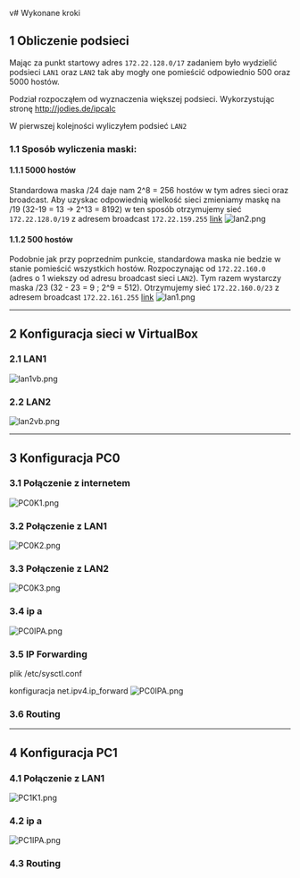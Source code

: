v# Wykonane kroki

## 1 Obliczenie podsieci

Mając za punkt startowy adres ```172.22.128.0/17``` zadaniem było wydzielić podsieci ```LAN1``` oraz ```LAN2``` tak aby mogły one pomieścić odpowiednio 500 oraz 5000 hostów.

Podział rozpocząłem od wyznaczenia większej podsieci. Wykorzystując stronę  http://jodies.de/ipcalc

W pierwszej kolejności wyliczyłem podsieć ```LAN2``` 


### 1.1 Sposób wyliczenia maski:

#### 1.1.1 5000 hostów
Standardowa maska /24 daje nam 2^8 = 256 hostów w tym adres sieci oraz broadcast. Aby uzyskac odpowiednią wielkość sieci zmieniamy maskę na /19 (32-19 = 13 -> 2^13 = 8192) w ten sposób otrzymujemy sieć ```172.22.128.0/19``` z adresem broadcast ```172.22.159.255``` 
[link](http://jodies.de/ipcalc?host=172.22.128.0&mask1=17&mask2=19)
![lan2.png](lan2.png)

#### 1.1.2 500 hostów
Podobnie jak przy poprzednim punkcie, standardowa maska nie bedzie w stanie pomieścić wszystkich hostów. Rozpoczynając od ```172.22.160.0``` (adres o 1 wiekszy od adresu broadcast sieci ``LAN2``). Tym razem wystarczy maska /23 (32 - 23 = 9 ; 2^9 = 512). Otrzymujemy sieć `172.22.160.0/23` z adresem broadcast `172.22.161.255` [link](http://jodies.de/ipcalc?host=172.22.160.0&mask1=19&mask2=23)
![lan1.png](./LAN1.png)

---
## 2 Konfiguracja sieci w VirtualBox

### 2.1 LAN1
![lan1vb.png](./LAN1VB.png)

### 2.2 LAN2
![lan2vb.png](LAN2VB.png)

---
## 3 Konfiguracja PC0
### 3.1 Połączenie z internetem
![PC0K1.png](PC0K1.png)
### 3.2 Połączenie z LAN1
![PC0K2.png](PC0K2.png)
### 3.3 Połączenie z LAN2
![PC0K3.png](PC0K3.png)
### 3.4 ip a
![PC0IPA.png](PC0IPA.png)

### 3.5 IP Forwarding
plik /etc/sysctl.conf

konfiguracja net.ipv4.ip_forward
![PC0IPA.png](PC0IPFOR.png)

### 3.6 Routing
---
## 4 Konfiguracja PC1
### 4.1 Połączenie z LAN1
![PC1K1.png](PC1K1.png)
### 4.2 ip a
![PC1IPA.png](PC1IPA.png)
### 4.3 Routing
